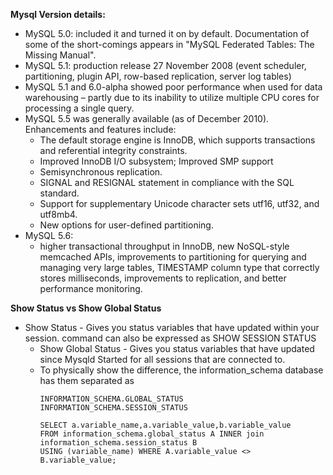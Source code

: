 **Mysql Version details:**
* MySQL 5.0: included it and turned it on by default. Documentation of some of the short-comings appears in "MySQL Federated Tables: The Missing Manual".
* MySQL 5.1: production release 27 November 2008 (event scheduler, partitioning, plugin API, row-based replication, server log tables)
* MySQL 5.1 and 6.0-alpha showed poor performance when used for data warehousing – partly due to its inability to utilize multiple CPU cores for processing a single query.
* MySQL 5.5 was generally available (as of December 2010). Enhancements and features include:
  * The default storage engine is InnoDB, which supports transactions and referential integrity constraints.
  * Improved InnoDB I/O subsystem; Improved SMP support
  * Semisynchronous replication.
  * SIGNAL and RESIGNAL statement in compliance with the SQL standard.
  * Support for supplementary Unicode character sets utf16, utf32, and utf8mb4.
  * New options for user-defined partitioning.
* MySQL 5.6:
  * higher transactional throughput in InnoDB, new NoSQL-style memcached APIs, improvements to partitioning for querying and managing very large tables, TIMESTAMP column type that correctly stores milliseconds, improvements to replication, and better performance monitoring.

**Show Status vs Show Global Status**
  * Show Status - Gives you status variables that have updated within your session. command can also be expressed as SHOW SESSION STATUS
	* Show Global Status - Gives you status variables that have updated since Mysqld Started for all sessions that are connected to.
	* To physically show the difference, the information_schema database has them separated as
		```
		INFORMATION_SCHEMA.GLOBAL_STATUS
		INFORMATION_SCHEMA.SESSION_STATUS
		
		SELECT a.variable_name,a.variable_value,b.variable_value
		FROM information_schema.global_status A INNER join information_schema.session_status B
		USING (variable_name) WHERE A.variable_value <> B.variable_value;
		```

